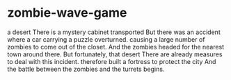 # zombie-wave-game

a desert There is a mystery cabinet transported But there was an accident where a car carrying a puzzle overturned. causing a large number of zombies to come out of the closet. And the zombies headed for the nearest town around there. But fortunately, that desert There are already measures to deal with this incident. therefore built a fortress to protect the city And the battle between the zombies and the turrets begins.
